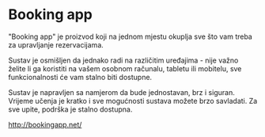 # Booking app
"Booking app" je proizvod koji na jednom mjestu okuplja sve što vam treba za upravljanje rezervacijama.

Sustav je osmišljen da jednako radi na različitim uređajima - nije važno želite li ga koristiti na vašem osobnom računalu, tabletu ili mobitelu, sve funkcionalnosti će vam stalno biti dostupne.

Sustav je napravljen sa namjerom da bude jednostavan, brz i siguran. Vrijeme učenja je kratko i sve mogućnosti sustava možete brzo savladati. Za sve upite, podrška je stalno dostupna.

http://bookingapp.net/
